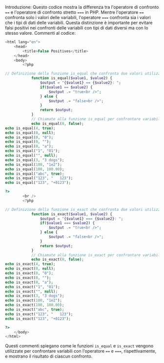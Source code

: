 Introduzione:
Questo codice mostra la differenza tra l'operatore di confronto `==` e l'operatore di confronto stretto `===` in PHP. Mentre l'operatore `==` confronta solo i valori delle variabili, l'operatore `===` confronta sia i valori che i tipi di dati delle variabili. Questa distinzione è importante per evitare falsi positivi nei confronti delle variabili con tipi di dati diversi ma con lo stesso valore.
Commenti al codice:
```php
<html lang="en">
	<head>
		<title>False Positives</title>
	</head>
	<body>
		<?php

// Definizione della funzione is_equal che confronta due valori utilizzando l'operatore ==
			function is_equal($value1, $value2) {
				$output = "{$value1} == {$value2}: ";
				if($value1 == $value2) {
					$output .= "true<br />";
				} else {
					$output .= "false<br />";
				}
				return $output;
			}
			// Chiamate alla funzione is_equal per confrontare variabili con l'operatore ==
			echo is_equal(0, false);
echo is_equal(4, true);
echo is_equal(0, null);
echo is_equal(0, "0");
echo is_equal(0, "");
echo is_equal(0, "a");
echo is_equal("1", "01");
echo is_equal("", null);
echo is_equal(3, "3 dogs");
echo is_equal(100, "1e2");
echo is_equal(100, 100.00);
echo is_equal("abc", true);
echo is_equal("123", "   123");
echo is_equal("123", "+0123");

?>
		<br />
		<?php

// Definizione della funzione is_exact che confronta due valori utilizzando l'operatore ===
			function is_exact($value1, $value2) {
				$output = "{$value1} === {$value2}: ";
				if($value1 === $value2) {
					$output .= "true<br />";
				} else {
					$output .= "false<br />";
				}
				return $output;
			}
			// Chiamate alla funzione is_exact per confrontare variabili con l'operatore ===
			echo is_exact(0, false);
echo is_exact(4, true);
echo is_exact(0, null);
echo is_exact(0, "0");
echo is_exact(0, "");
echo is_exact(0, "a");
echo is_exact("1", "01");
echo is_exact("", null);
echo is_exact(3, "3 dogs");
echo is_exact(100, "1e2");
echo is_exact(100, 100.00);
echo is_exact("abc", true);
echo is_exact("123", "   123");
echo is_exact("123", "+0123");

?>
	</body>
</html>
```
Questi commenti spiegano come le funzioni `is_equal` e `is_exact` vengono utilizzate per confrontare variabili con l'operatore `==` e `===`, rispettivamente, e mostrano il risultato di ciascun confronto.